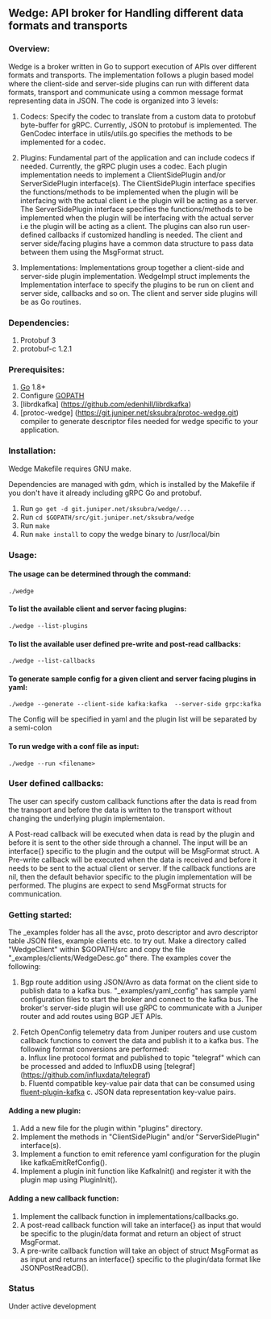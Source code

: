 ## Wedge: API broker for Handling different data formats and transports
### Overview:
Wedge is a broker written in Go to support execution of APIs over different
formats and transports. The implementation follows a plugin based model where
the client-side and server-side plugins can run with different data formats,
transport and communicate using a common message format representing data in
JSON. The code is organized into 3 levels:

1. Codecs: Specify the codec to translate from a custom data to protobuf
   byte-buffer for gRPC. Currently, JSON to protobuf is implemented. The
   GenCodec interface in utils/utils.go specifies the methods to be implemented
   for a codec.

2. Plugins: Fundamental part of the application and can include
   codecs if needed. Currently, the gRPC plugin uses a codec. Each plugin
   implementation needs to implement a ClientSidePlugin and/or ServerSidePlugin
   interface(s).
   The ClientSidePlugin interface specifies the functions/methods
   to be implemented when the plugin will be interfacing with the actual client
   i.e the plugin will be acting as a server.
   The ServerSidePlugin interface specifies the functions/methods
   to be implemented when the plugin will be interfacing with the actual server
   i.e the plugin will be acting as a client. The plugins can also run
   user-defined callbacks if customized handling is needed. The client and
   server side/facing plugins have a common data structure to pass data between
   them using the MsgFormat struct.

3. Implementations: Implementations group together a client-side and server-side
   plugin implementation. WedgeImpl struct implements the Implementation
   interface to specify the plugins to be run on client and server side,
   callbacks and so on. The client and server side plugins will be as Go routines.

### Dependencies:
1. Protobuf 3
2. protobuf-c 1.2.1

### Prerequisites:
1. [Go](https://golang.org/doc/install) 1.8+
2. Configure [GOPATH](https://golang.org/doc/code.html#GOPATH)
3. [librdkafka] (https://github.com/edenhill/librdkafka)
4. [protoc-wedge] (https://git.juniper.net/sksubra/protoc-wedge.git) compiler
   to generate descriptor files needed for wedge specific to your application. 

### Installation:
Wedge Makefile requires GNU make.

Dependencies are managed with gdm, which is installed by the Makefile if you
don't have it already including gRPC Go and protobuf.
1. Run `go get -d git.juniper.net/sksubra/wedge/...`
2. Run `cd $GOPATH/src/git.juniper.net/sksubra/wedge`
3. Run `make`
4. Run `make install` to copy the wedge binary to /usr/local/bin


### Usage:
#### The usage can be determined through the command:

```
./wedge
```

#### To list the available client and server facing plugins:

```
./wedge --list-plugins
```

#### To list the available user defined pre-write and post-read callbacks:

```
./wedge --list-callbacks
```
  
#### To generate sample config for a given client and server facing plugins in yaml:

```
./wedge --generate --client-side kafka:kafka  --server-side grpc:kafka
```

The Config will be specified in yaml and the plugin list will be separated by
a semi-colon

#### To run wedge with a conf file as input:

```
./wedge --run <filename>
```

### User defined callbacks:
The user can specify custom callback functions after the data is read from the
transport and before the data is written to the transport without changing the
underlying plugin implementaion.

A Post-read callback will be executed when data is read by the plugin and before 
it is sent to the other side through a channel. The input will be an interface{}
specific to the plugin and the output will be MsgFormat struct.
A Pre-write callback will be executed when the data is received and before it
needs to be sent to the actual client or server. 
If the callback functions are nil, then the default behavior specific to the
plugin implementation will be performed. The plugins are expect to send MsgFormat
structs for communication. 

### Getting started:
The _examples folder has all the avsc, proto descriptor and avro descriptor
table JSON files, example clients etc. to try out. Make a directory called
"WedgeClient" within $GOPATH/src and copy the file "_examples/clients/WedgeDesc.go"
there.
The examples cover the following:
1. Bgp route addition using JSON/Avro as data format on the client side to
   publish data to a kafka bus. "_examples/yaml_config" has sample yaml
   configuration files to start the broker and connect to the kafka bus.
   The broker's server-side plugin will use gRPC to communicate with a Juniper
   router and add routes using BGP JET APIs.

2. Fetch OpenConfig telemetry data from Juniper routers and use custom callback
   functions to convert the data and publish it to a kafka bus. The following
   format conversions are performed:<br/>
   a. Influx line protocol format and published to topic "telegraf" which can be
      processed and added to InfluxDB using [telegraf] (https://github.com/influxdata/telegraf)<br/>
   b. Fluentd compatible key-value pair data that can be consumed using
      [fluent-plugin-kafka](https://github.com/fluent/fluent-plugin-kafka)
   c. JSON data representation key-value pairs.    

#### Adding a new plugin:
1. Add a new file for the plugin within "plugins" directory.
2. Implement the methods in "ClientSidePlugin" and/or "ServerSidePlugin"
   interface(s).
3. Implement a function to emit reference yaml configuration for the plugin
   like kafkaEmitRefConfig().
4. Implement a plugin init function like KafkaInit() and register it with the
   plugin map using PluginInit().

#### Adding a new callback function:
1. Implement the callback function in implementations/callbacks.go.
2. A post-read callback function will take an interface{} as input that would
   be specific to the plugin/data format and return an object of struct MsgFormat. 
3. A pre-write callback function will take an object of struct MsgFormat as
   as input and returns an interface{} specific to the plugin/data format like
   JSONPostReadCB().

### Status
Under active development


